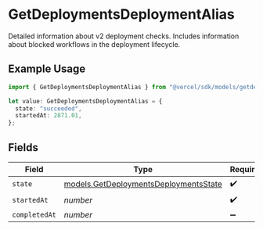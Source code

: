 # GetDeploymentsDeploymentAlias

Detailed information about v2 deployment checks. Includes information about blocked workflows in the deployment lifecycle.

## Example Usage

```typescript
import { GetDeploymentsDeploymentAlias } from "@vercel/sdk/models/getdeploymentsop.js";

let value: GetDeploymentsDeploymentAlias = {
  state: "succeeded",
  startedAt: 2871.01,
};
```

## Fields

| Field                                                                                | Type                                                                                 | Required                                                                             | Description                                                                          |
| ------------------------------------------------------------------------------------ | ------------------------------------------------------------------------------------ | ------------------------------------------------------------------------------------ | ------------------------------------------------------------------------------------ |
| `state`                                                                              | [models.GetDeploymentsDeploymentsState](../models/getdeploymentsdeploymentsstate.md) | :heavy_check_mark:                                                                   | N/A                                                                                  |
| `startedAt`                                                                          | *number*                                                                             | :heavy_check_mark:                                                                   | N/A                                                                                  |
| `completedAt`                                                                        | *number*                                                                             | :heavy_minus_sign:                                                                   | N/A                                                                                  |